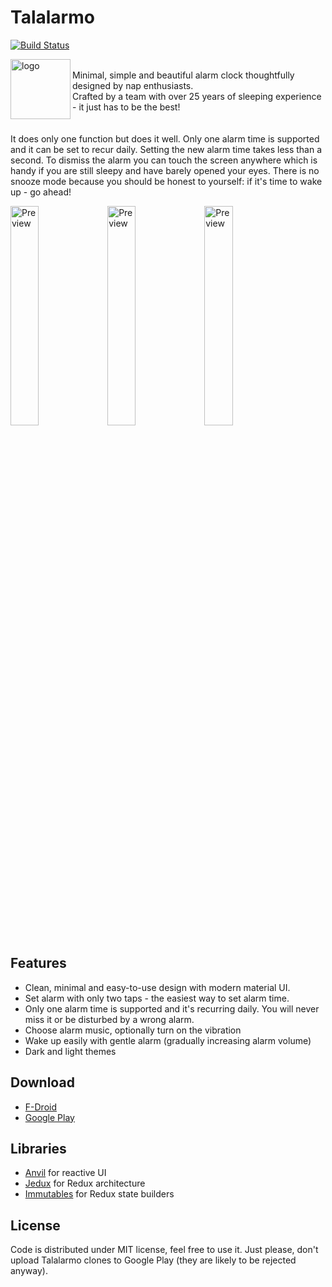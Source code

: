 # Talalarmo

[![Build Status](https://travis-ci.org/trikita/talalarmo.svg?branch=master)](https://travis-ci.org/trikita/talalarmo)

<div>
<img align="left" src="https://raw.githubusercontent.com/trikita/talalarmo/master/src/main/res/drawable-xxxhdpi/ic_launcher.png" alt="logo" width="96px" height="96px" />
<p>
<br/>
Minimal, simple and beautiful alarm clock thoughtfully designed by nap enthusiasts.
<br/>
Crafted by a team with over 25 years of sleeping experience - it just has to be the best!
<br/>
<br/>
<br/>
It does only one function but does it well. Only one alarm time is supported and it can be set to recur daily. Setting the new alarm time takes less than a second. To dismiss the alarm you can touch the screen anywhere which is handy if you are still sleepy and have barely opened your eyes. There is no snooze mode because you should be honest to yourself: if it's time to wake up - go ahead!
</p>
</div>

<img alt="Preview" src="artwork/setting-alarm.png" width="30%" />
<img alt="Preview" src="artwork/alarm-goes-off.png" width="30%" />
<img alt="Preview" src="artwork/dark-theme.png" width="30%" />


## Features

* Clean, minimal and easy-to-use design with modern material UI.
* Set alarm with only two taps - the easiest way to set alarm time.
* Only one alarm time is supported and it's recurring daily. You will never miss it or be disturbed by a wrong alarm.
* Choose alarm music, optionally turn on the vibration
* Wake up easily with gentle alarm (gradually increasing alarm volume)
* Dark and light themes

## Download

* [F-Droid](https://f-droid.org/repository/browse/?fdid=trikita.talalarmo)
* [Google Play](https://play.google.com/store/apps/details?id=trikita.talalarmo)

## Libraries

* [Anvil](https://github.com/zserge/anvil) for reactive UI
* [Jedux](https://github.com/trikita/jedux) for Redux architecture
* [Immutables](https://immutables.github.io) for Redux state builders

## License

Code is distributed under MIT license, feel free to use it. Just please, don't upload Talalarmo clones to Google Play (they are likely to be rejected anyway).

